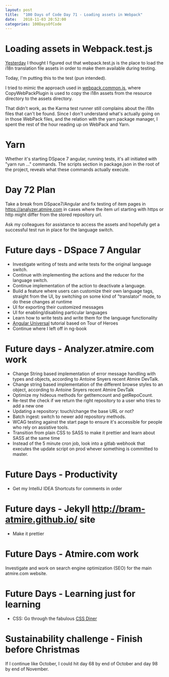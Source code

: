 ```yaml
---
layout: post
title:  "100 Days of Code Day 71 - Loading assets in Webpack"
date:   2018-11-03 20:52:00
categories: 100DaysOfCode
---
```


# Loading assets in Webpack.test.js

[Yesterday](http://bram-atmire.github.io/100daysofcode/2018/11/02/100-days-of-code-day-70-Access-assets-in-Test.html) I thought I figured out that webpack.test.js is the place to load the i18n translation file assets in order to make them available during testing.

Today, I'm putting this to the test (pun intended).

I tried to mimic the approach used in [webpack.common.js](https://github.com/DSpace/dspace-angular/blob/master/webpack/webpack.common.js#L98), where CopyWebPackPlugin is used to copy the i18n assets from the resource directory to the assets directory.

That didn't work, as the Karma test runner still complains about the i18n files that can't be found. Since I don't understand what's actually going on in those WebPack files, and the relation with the yarn package manager, I spent the rest of the hour reading up on WebPack and Yarn.  

# Yarn

Whether it's starting DSpace 7 angular, running tests, it's all initiated with "yarn run ..." commands. The scripts section in package.json in the root of the project, reveals what these commands actually execute.

# Day 72 Plan

Take a break from DSpace7/Angular and fix testing of item pages in https://analyzer.atmire.com in cases where the item url starting with https or http might differ from the stored repository url.

Ask my colleagues for assistance to access the assets and hopefully get a successful test run in place for the language switch.

# Future days - DSpace 7 Angular

* Investigate writing of tests and write tests for the original language switch.
* Continue with implementing the actions and the reducer for the language switch.
* Continue implementation of the action to deactivate a language.
* Build a feature where users can customize their own language tags, straight from the UI, by switching on some kind of "translator" mode, to do these changes at runtime
* UI for exporting their customized messages
* UI for enabling/disabling particular languages
* Learn how to write tests and write them for the language functionality
* [Angular Universal](https://angular.io/guide/universal) tutorial based on Tour of Heroes
* Continue where I left off in ng-book

# Future days - Analyzer.atmire.com work

* Change String based implementation of error message handling with types and objects, according to Antoine Snyers recent Atmire DevTalk.
* Change string based implementation of the different browse styles to an object, according to Antoine Snyers recent Atmire DevTalk
* Optimize my hideous methods for getItemcount and getRepoCount.
* Re-test the check if we return the right repository to a user who tries to add a new one
* Updating a repository: touch/change the base URL or not?
* Batch ingest: switch to newer add repository methods.
* WCAG testing against the start page to ensure it's accessible for people who rely on assistive tools.
* Transition from plain CSS to SASS to make it prettier and learn about SASS at the same time
* Instead of the 5 minute cron job, look into a gitlab webhook that executes the update script on prod whever something is committed to master.

# Future Days - Productivity

* Get my IntelliJ IDEA Shortcuts for comments in order

# Future days - Jekyll http://bram-atmire.github.io/ site

* Make it prettier

# Future Days - Atmire.com work

Investigate and work on search engine optimization (SEO) for the main atmire.com website.

# Future Days - Learning just for learning

* CSS: Go through the fabulous [CSS Diner](https://flukeout.github.io/)

# Sustainability challenge - Finish before Christmas

If I continue like October, I could hit day 68 by end of October and day 98 by end of November.